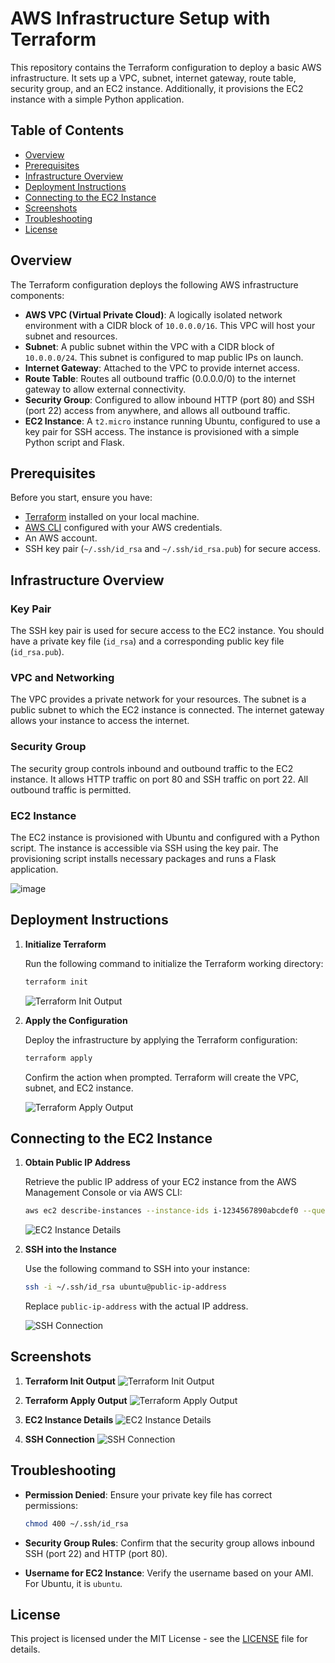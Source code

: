 # AWS Infrastructure Setup with Terraform

This repository contains the Terraform configuration to deploy a basic AWS infrastructure. It sets up a VPC, subnet, internet gateway, route table, security group, and an EC2 instance. Additionally, it provisions the EC2 instance with a simple Python application.

## Table of Contents

- [Overview](#overview)
- [Prerequisites](#prerequisites)
- [Infrastructure Overview](#infrastructure-overview)
- [Deployment Instructions](#deployment-instructions)
- [Connecting to the EC2 Instance](#connecting-to-the-ec2-instance)
- [Screenshots](#screenshots)
- [Troubleshooting](#troubleshooting)
- [License](#license)

## Overview

The Terraform configuration deploys the following AWS infrastructure components:

- **AWS VPC (Virtual Private Cloud)**: A logically isolated network environment with a CIDR block of `10.0.0.0/16`. This VPC will host your subnet and resources.
- **Subnet**: A public subnet within the VPC with a CIDR block of `10.0.0.0/24`. This subnet is configured to map public IPs on launch.
- **Internet Gateway**: Attached to the VPC to provide internet access.
- **Route Table**: Routes all outbound traffic (0.0.0.0/0) to the internet gateway to allow external connectivity.
- **Security Group**: Configured to allow inbound HTTP (port 80) and SSH (port 22) access from anywhere, and allows all outbound traffic.
- **EC2 Instance**: A `t2.micro` instance running Ubuntu, configured to use a key pair for SSH access. The instance is provisioned with a simple Python script and Flask.

## Prerequisites

Before you start, ensure you have:

- [Terraform](https://www.terraform.io/downloads) installed on your local machine.
- [AWS CLI](https://docs.aws.amazon.com/cli/latest/userguide/cli-configure-quickstart.html) configured with your AWS credentials.
- An AWS account.
- SSH key pair (`~/.ssh/id_rsa` and `~/.ssh/id_rsa.pub`) for secure access.

## Infrastructure Overview

### Key Pair

The SSH key pair is used for secure access to the EC2 instance. You should have a private key file (`id_rsa`) and a corresponding public key file (`id_rsa.pub`).

### VPC and Networking

The VPC provides a private network for your resources. The subnet is a public subnet to which the EC2 instance is connected. The internet gateway allows your instance to access the internet.

### Security Group

The security group controls inbound and outbound traffic to the EC2 instance. It allows HTTP traffic on port 80 and SSH traffic on port 22. All outbound traffic is permitted.


### EC2 Instance

The EC2 instance is provisioned with Ubuntu and configured with a Python script. The instance is accessible via SSH using the key pair. The provisioning script installs necessary packages and runs a Flask application.

![image](https://github.com/user-attachments/assets/e930a096-b73f-445b-8450-8a43a089a59f)


## Deployment Instructions

1. **Initialize Terraform**

    Run the following command to initialize the Terraform working directory:

    ```sh
    terraform init
    ```

    ![Terraform Init Output](path/to/terraform-init-output-screenshot.png)

2. **Apply the Configuration**

    Deploy the infrastructure by applying the Terraform configuration:

    ```sh
    terraform apply
    ```

    Confirm the action when prompted. Terraform will create the VPC, subnet, and EC2 instance.

    ![Terraform Apply Output](path/to/terraform-apply-output-screenshot.png)

## Connecting to the EC2 Instance

1. **Obtain Public IP Address**

    Retrieve the public IP address of your EC2 instance from the AWS Management Console or via AWS CLI:

    ```sh
    aws ec2 describe-instances --instance-ids i-1234567890abcdef0 --query 'Reservations[*].Instances[*].[PublicIpAddress]' --output text
    ```

    ![EC2 Instance Details](path/to/ec2-instance-details-screenshot.png)

2. **SSH into the Instance**

    Use the following command to SSH into your instance:

    ```sh
    ssh -i ~/.ssh/id_rsa ubuntu@public-ip-address
    ```

    Replace `public-ip-address` with the actual IP address.

    ![SSH Connection](path/to/ssh-connection-screenshot.png)

## Screenshots

1. **Terraform Init Output**
    ![Terraform Init Output](path/to/terraform-init-output-screenshot.png)

2. **Terraform Apply Output**
    ![Terraform Apply Output](path/to/terraform-apply-output-screenshot.png)

3. **EC2 Instance Details**
    ![EC2 Instance Details](path/to/ec2-instance-details-screenshot.png)

4. **SSH Connection**
    ![SSH Connection](path/to/ssh-connection-screenshot.png)

## Troubleshooting

- **Permission Denied**: Ensure your private key file has correct permissions:

    ```sh
    chmod 400 ~/.ssh/id_rsa
    ```

- **Security Group Rules**: Confirm that the security group allows inbound SSH (port 22) and HTTP (port 80).

- **Username for EC2 Instance**: Verify the username based on your AMI. For Ubuntu, it is `ubuntu`.

## License

This project is licensed under the MIT License - see the [LICENSE](LICENSE) file for details.

